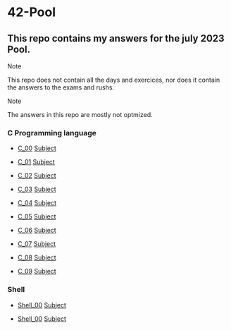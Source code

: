 # 42-Pool

## This repo contains my answers for the july 2023 Pool.

> [!NOTE]
> This repo does not contain all the days and exercices, nor does it contain the answers to the exams and rushs.

> [!NOTE]
> The answers in this repo are mostly not optmized.

### C Programming language
- [C_00](https://github.com/ZagreusIV/1337_Pool/tree/main/1337_Pool/C_00) [Subject](C_00/Subject-C_00.pdf)

- [C_01](https://github.com/ZagreusIV/1337_Pool/tree/main/1337_Pool/C_01) [Subject](C_01/Subject-C_01.pdf)

- [C_02](https://github.com/ZagreusIV/1337_Pool/tree/main/1337_Pool/C_02) [Subject](C_02/Subject-C_02.pdf)

- [C_03](https://github.com/ZagreusIV/1337_Pool/tree/main/1337_Pool/C_03) [Subject](C_03/Subject-C_03.pdf)

- [C_04](https://github.com/ZagreusIV/1337_Pool/tree/main/1337_Pool/C_04) [Subject](C_04/Subject-C_04.pdf)

- [C_05](https://github.com/ZagreusIV/1337_Pool/tree/main/1337_Pool/C_05) [Subject](C_05/Subject-C_05.pdf)

- [C_06](https://github.com/ZagreusIV/1337_Pool/tree/main/1337_Pool/C_06) [Subject](C_06/Subject-C_06.pdf)

- [C_07](https://github.com/ZagreusIV/1337_Pool/tree/main/1337_Pool/C_07) [Subject](C_07/Subject-C_07.pdf)

- [C_08](https://github.com/ZagreusIV/1337_Pool/tree/main/1337_Pool/C_08) [Subject](C_08/Subject-C_08.pdf)

- [C_09](https://github.com/ZagreusIV/1337_Pool/tree/main/1337_Pool/C_09) [Subject](C_09/Subject-C_09.pdf)


### Shell
- [Shell_00](https://github.com/ZagreusIV/1337_Pool/tree/main/1337_Pool/Shell_00) [Subject](Shell_00/Subject-Shell_00.pdf)

- [Shell_00](https://github.com/ZagreusIV/1337_Pool/tree/main/1337_Pool/Shell_01) [Subject](Shell_01/Subject-Shell_01.pdf)
